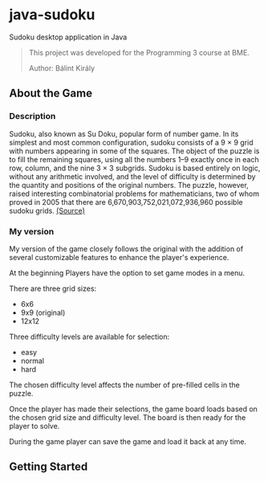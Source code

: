# java-sudoku
Sudoku desktop application in Java 

> This project was developed for the Programming 3 course at BME.
> 
> Author: Bálint Király

## About the Game

### Description
Sudoku, also known as Su Doku, popular form of number game. In its simplest and most common configuration, sudoku consists of a 9 × 9 grid with numbers appearing in some of the squares. The object of the puzzle is to fill the remaining squares, using all the numbers 1–9 exactly once in each row, column, and the nine 3 × 3 subgrids. Sudoku is based entirely on logic, without any arithmetic involved, and the level of difficulty is determined by the quantity and positions of the original numbers. The puzzle, however, raised interesting combinatorial problems for mathematicians, two of whom proved in 2005 that there are 6,670,903,752,021,072,936,960 possible sudoku grids.
[(Source)](https://www.britannica.com/topic/sudoku)

### My version
My version of the game closely follows the original with the addition of several customizable features to enhance the player's experience.



At the beginning Players have the option to set game modes in a menu.

There are three grid sizes:
- 6x6
- 9x9 (original)
- 12x12

Three difficulty levels are available for selection:
- easy
- normal
- hard

The chosen difficulty level affects the number of pre-filled cells in the puzzle. 

Once the player has made their selections, the game board loads based on the chosen grid size and difficulty level. The board is then ready for the player to solve.

During the game player can save the game and load it back at any time.

## Getting Started
